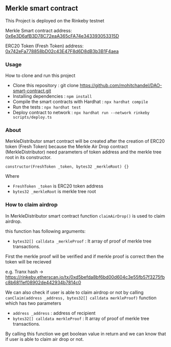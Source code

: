 ## Merkle smart contract

This Project is deployed on the Rinkeby testnet

Merkle Smart contract address: [0x6e3D6afB3D78C72eaA365cFA74e343393053315D](https://rinkeby.etherscan.io/address/0x6e3D6afB3D78C72eaA365cFA74e343393053315D)

ERC20 Token (Fresh Token) address: [0x742eFa778858bD02c43E47F8d6D8dB3b3B1F4aea](https://rinkeby.etherscan.io/address/0x742eFa778858bD02c43E47F8d6D8dB3b3B1F4aea)



### Usage
How to clone and run this project
- Clone this repository : git clone https://github.com/mohitchandel/DAO-smart-contract.git
- Installing dependencies : `npm install`
- Compile the smart contracts with Hardhat : `npx hardhat compile`
- Run the tests : `npx hardhat test`
- Deploy contract to network : `npx hardhat run --network rinkeby scripts/deploy.ts`

### About

MerkleDistributor smart contract will be created after the creation of ERC20 token (Fresh Token) because the Merkle Air Drop contract (MerkleDistributor) need parameters of token address and the merkle tree root in its constructor.

`constructor(FreshToken _token, bytes32 _merkleRoot) {}`

Where
- `FreshToken _token` is ERC20 token address
- `bytes32 _merkleRoot` is merkle tree root


### How to claim airdrop

In MerkleDistributor smart contract function `claimAirDrop()` is used to claim airdrop.

this function has following arguments:

- `bytes32[] calldata _merkleProof` : It array of proof of merkle tree transactions.

First the merkle proof will be verified and if merkle proof is correct then the token will be recieved

e.g. Tranx hash -> https://rinkeby.etherscan.io/tx/0xd5befda8bf6bd00d604c3e55fb57f3275fbc8b6811ef08902de442934b7814c0


We can also check if user is able to claim airdrop or not by calling `canClaim(address _address, bytes32[] calldata merkleProof)` function which has two parameters

- `address _address` : address of recipient
- `bytes32[] calldata merkleProof` : It array of proof of merkle tree transactions.

By calling this function we get boolean value in return and we can know that if user is able to claim air drop or not.

